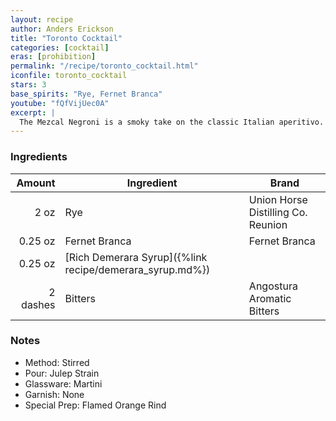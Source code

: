 ```yaml
---
layout: recipe
author: Anders Erickson
title: "Toronto Cocktail"
categories: [cocktail]
eras: [prohibition]
permalink: "/recipe/toronto_cocktail.html"
iconfile: toronto_cocktail
stars: 3
base_spirits: "Rye, Fernet Branca"
youtube: "fQfVijUec0A"
excerpt: |
  The Mezcal Negroni is a smoky take on the classic Italian aperitivo. To make it, swap mezcal for gin, and stir with Campari and sweet vermouth.
---
```


### Ingredients

|   Amount | Ingredient                                               | Brand                              |
| -------: | -------------------------------------------------------- | ---------------------------------- |
|     2 oz | Rye                                                      | Union Horse Distilling Co. Reunion |
|  0.25 oz | Fernet Branca                                            | Fernet Branca                      |
|  0.25 oz | [Rich Demerara Syrup]({%link recipe/demerara_syrup.md%}) |
| 2 dashes | Bitters                                                  | Angostura Aromatic Bitters         |

### Notes

- Method: Stirred
- Pour: Julep Strain
- Glassware: Martini
- Garnish: None
- Special Prep: Flamed Orange Rind
